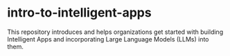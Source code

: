 # intro-to-intelligent-apps
This repository introduces and helps organizations get started with building Intelligent Apps and incorporating Large Language Models (LLMs) into them.
